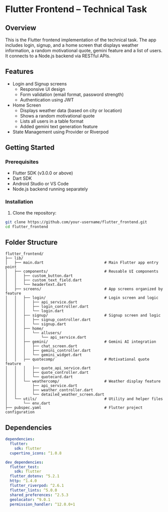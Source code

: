 # Flutter Frontend – Technical Task

## Overview

This is the Flutter frontend implementation of the technical task. The app includes login, signup, and a home screen that displays weather information, a random motivational quote, gemini feature and a list of users. It connects to a Node.js backend via RESTful APIs.

## Features

- Login and Signup screens  
  - Responsive UI design  
  - Form validation (email format, password strength)  
  - Authentication using JWT  
- Home Screen  
  - Displays weather data (based on city or location)  
  - Shows a random motivational quote  
  - Lists all users in a table format  
  - Added gemini text generation feature  
- State Management using Provider or Riverpod

## Getting Started

### Prerequisites

- Flutter SDK (v3.0.0 or above)  
- Dart SDK  
- Android Studio or VS Code  
- Node.js backend running separately

### Installation

1. Clone the repository:

```bash
git clone https://github.com/your-username/flutter_frontend.git
cd flutter_frontend
```

##  Folder Structure

```plaintext
flutter_frontend/
├── lib/
│   ├── main.dart                           # Main Flutter app entry point
│   ├── components/                         # Reusable UI components
│   │   ├── custom_button.dart
│   │   ├── custom_text_field.dart
│   │   └── headertext.dart
│   ├── screens/                            # App screens organized by feature
│   │   ├── login/                          # Login screen and logic
│   │   │   ├── api_service.dart
│   │   │   ├── login_controller.dart
│   │   │   └── login.dart
│   │   ├── signup/                         # Signup screen and logic
│   │   │   ├── signup_controller.dart
│   │   │   └── signup.dart
│   │   ├── home/
│   │   │   └── allusers/
│   │   │       └── api_service.dart
│   │   ├── gemini/                         # Gemini AI integration
│   │   │   ├── chat_screen.dart
│   │   │   ├── gemini_controller.dart
│   │   │   └── gemini_widget.dart
│   │   ├── quotecomp/                      # Motivational quote feature
│   │   │   ├── quote_api_service.dart
│   │   │   ├── quote_controller.dart
│   │   │   └── quotecard.dart
│   │   └── weathercomp/                    # Weather display feature
│   │       ├── api_service.dart
│   │       ├── weather_controller.dart
│   │       └── detailed_weather_screen.dart
│   └── utils/                              # Utility and helper files
│       └── env.dart
├── pubspec.yaml                            # Flutter project configuration
```

##  Dependencies

```yaml
dependencies:
  flutter:
    sdk: flutter
  cupertino_icons: ^1.0.8

dev_dependencies:
  flutter_test:
    sdk: flutter
  flutter_dotenv: ^5.2.1
  http: ^1.4.0
  flutter_riverpod: ^2.6.1
  flutter_lints: ^5.0.0
  shared_preferences: ^2.5.3
  geolocator: ^9.0.1
  permission_handler: ^12.0.0+1
```
